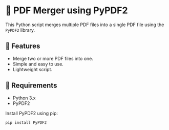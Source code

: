 # 📄 PDF Merger using PyPDF2

This Python script merges multiple PDF files into a single PDF file using the `PyPDF2` library.

## 🚀 Features

- Merge two or more PDF files into one.
- Simple and easy to use.
- Lightweight script.

## 🧰 Requirements

- Python 3.x
- PyPDF2

Install PyPDF2 using pip:

```bash
pip install PyPDF2
